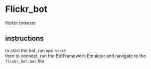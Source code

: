 # Flickr_bot
flicker browser

## instructions  
to start the bot, run `npm start`  
then to connect, run the BotFramework Emulator and navigate to the `flickr_bot.bot` file
